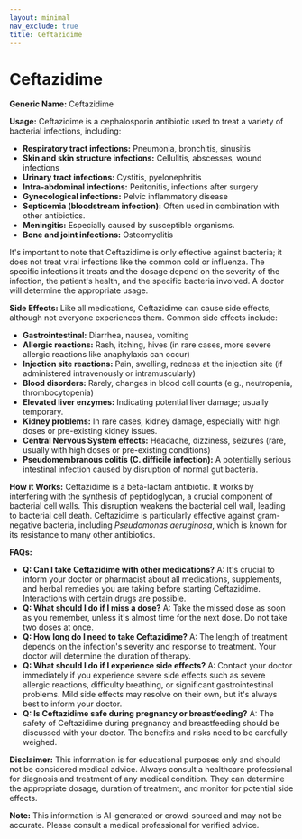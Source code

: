 ```yaml
---
layout: minimal
nav_exclude: true
title: Ceftazidime
---
```


# Ceftazidime

**Generic Name:** Ceftazidime

**Usage:** Ceftazidime is a cephalosporin antibiotic used to treat a variety of bacterial infections, including:

* **Respiratory tract infections:** Pneumonia, bronchitis, sinusitis
* **Skin and skin structure infections:** Cellulitis, abscesses, wound infections
* **Urinary tract infections:** Cystitis, pyelonephritis
* **Intra-abdominal infections:** Peritonitis, infections after surgery
* **Gynecological infections:** Pelvic inflammatory disease
* **Septicemia (bloodstream infection):**  Often used in combination with other antibiotics.
* **Meningitis:**  Especially caused by susceptible organisms.
* **Bone and joint infections:** Osteomyelitis

It's important to note that Ceftazidime is only effective against bacteria; it does not treat viral infections like the common cold or influenza.  The specific infections it treats and the dosage depend on the severity of the infection, the patient's health, and the specific bacteria involved.  A doctor will determine the appropriate usage.


**Side Effects:** Like all medications, Ceftazidime can cause side effects, although not everyone experiences them.  Common side effects include:

* **Gastrointestinal:** Diarrhea, nausea, vomiting
* **Allergic reactions:** Rash, itching, hives (in rare cases, more severe allergic reactions like anaphylaxis can occur)
* **Injection site reactions:** Pain, swelling, redness at the injection site (if administered intravenously or intramuscularly)
* **Blood disorders:**  Rarely, changes in blood cell counts (e.g., neutropenia, thrombocytopenia)
* **Elevated liver enzymes:**  Indicating potential liver damage; usually temporary.
* **Kidney problems:**  In rare cases, kidney damage, especially with high doses or pre-existing kidney issues.
* **Central Nervous System effects:** Headache, dizziness, seizures (rare, usually with high doses or pre-existing conditions)
* **Pseudomembranous colitis (C. difficile infection):**  A potentially serious intestinal infection caused by disruption of normal gut bacteria.


**How it Works:** Ceftazidime is a beta-lactam antibiotic.  It works by interfering with the synthesis of peptidoglycan, a crucial component of bacterial cell walls.  This disruption weakens the bacterial cell wall, leading to bacterial cell death.  Ceftazidime is particularly effective against gram-negative bacteria, including *Pseudomonas aeruginosa*, which is known for its resistance to many other antibiotics.


**FAQs:**

* **Q: Can I take Ceftazidime with other medications?** A:  It's crucial to inform your doctor or pharmacist about all medications, supplements, and herbal remedies you are taking before starting Ceftazidime.  Interactions with certain drugs are possible.
* **Q: What should I do if I miss a dose?** A: Take the missed dose as soon as you remember, unless it's almost time for the next dose. Do not take two doses at once.
* **Q: How long do I need to take Ceftazidime?** A:  The length of treatment depends on the infection's severity and response to treatment.  Your doctor will determine the duration of therapy.
* **Q: What should I do if I experience side effects?** A: Contact your doctor immediately if you experience severe side effects such as severe allergic reactions, difficulty breathing, or significant gastrointestinal problems.  Mild side effects may resolve on their own, but it's always best to inform your doctor.
* **Q: Is Ceftazidime safe during pregnancy or breastfeeding?** A:  The safety of Ceftazidime during pregnancy and breastfeeding should be discussed with your doctor.  The benefits and risks need to be carefully weighed.


**Disclaimer:** This information is for educational purposes only and should not be considered medical advice.  Always consult a healthcare professional for diagnosis and treatment of any medical condition.  They can determine the appropriate dosage, duration of treatment, and monitor for potential side effects.


**Note:** This information is AI-generated or crowd-sourced and may not be accurate. Please consult a medical professional for verified advice.